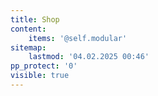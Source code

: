 ```yaml
---
title: Shop
content:
    items: '@self.modular'
sitemap:
    lastmod: '04.02.2025 00:46'
pp_protect: '0'
visible: true
---
```


